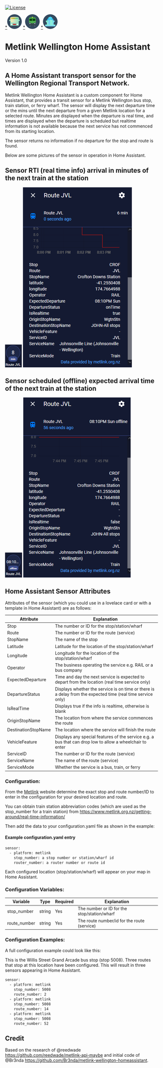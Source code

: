 [![License](https://img.shields.io/badge/license-MIT-blue.svg)](https://opensource.org/licenses/MIT)

[*](https://icons8.com/icons/set/bus)![Bus](img/icons8-bus-48.png)   [*](https://icons8.com/icons/set/train)![Train](img/icons8-train-48.png)    [*](https://icons8.com/icons/set/water-transportation)![Ferry](img/icons8-water-transportation-48.png)  
  
  # **Metlink Wellington Home Assistant**
  
  Version 1.0 
  
## **A Home Assistant transport sensor for the Wellington Regional Transport Network.** 

Metlink Wellington Home Assistant is a custom component for Home Assistant, that provides a transit sensor for a Metlink Wellington bus stop, train station, or ferry wharf. The sensor will display the next departure time or the mins until the next departure from a given Metlink location for a selected route. Minutes are displayed when the departure is real time, and times are displayed when the departure is scheduled but realtime information is not available because the next service has not commenced from its starting location. 

The sensor returns no information if no departure for the stop and route is found. 

Below are some pictures of the sensor in operation in Home Assistant. 

## Sensor RTI (real time info) arrival in minutes of the next train at the station

![RTI for the next train](img/metlink_train_sensor2.png)
![Realtime attributes info for the next train service](img/metlink_train_real.png)

## Sensor scheduled (offline) expected arrival time of the next train at the station 

![Time for the next train](img/metlink_train_sensor.png )
![Scheduled attributes info for the next train service](img/metlink_train_offline.png)

## Home Assistant Sensor Attributes

Attributes of the sensor (which you could use in a lovelace card or with a template in Home Assistant) are as follows:

Attribute | Explanation
------------ | -------------
Stop | The number or ID for the stop/station/wharf
Route | The number or ID for the route (service)
StopName | The name of the stop
Latitude | Latitude for the location of the stop/station/wharf
Longitude | Longitude for the location of the stop/station/wharf 
Operator | The business operating the service e.g. RAIL or a bus company 
ExpectedDeparture |  Time and day the next service is expected to depart from the location (real time service only)
DepartureStatus | Displays whether the service is on time or there is a delay from the expected time (real time service only)
IsRealTime | Displays true if the info is realtime, otherwise is blank
OriginStopName | The location from where the service commences the route
DestinationStopName | The location where the service will finish the route
VehicleFeature | Displays any special features of the service e.g. a bus that can drop low to allow a wheelchair to enter
ServiceID | The number or ID for the route (service)
ServiceName | The name of the route (service)
ServiceMode | Whether the service is a bus, train, or ferry

### Configuration:

From the [Metlink](https://www.metlink.org.nz/) website determine the exact stop and route number/ID to enter in the configuration for your desired location and route.

You can obtain train station abbreviation codes (which are used as the stop_number for a train station) from  https://www.metlink.org.nz/getting-around/real-time-information/

Then add the data to your configuration.yaml file as shown in the example:

#### Example configuration.yaml entry

```
sensor:
  - platform: metlink
    stop_number: a stop number or station/wharf id
    router_number: a router number or route id
```
Each configured location (stop/station/wharf) will appear on your map in Home Assistant.  

### Configuration Variables:

Variable | Type | Required | Explanation
------------ | ------------- | ------------- | -------------
stop_number | string | Yes | The number or ID for the stop/station/wharf
route_number | string | Yes | The route number/id for the route (service)

### Configuration Examples:

A full configuration example could look like this:

This is the Willis Street Grand Arcade bus stop (stop 5008). Three routes that stop at this location have been configured. This will result in three sensors appearing in Home Assistant.  

```
sensor:
  - platform: metlink
    stop_number: 5008
    route_number: 2
  - platform: metlink
    stop_number: 5008
    route_number: 14
  - platform: metlink
    stop_number: 5008
    route_number: 52
```

## Credit

Based on the research of @reedwade https://github.com/reedwade/metlink-api-maybe and initial code of @Br3nda https://github.com/Br3nda/metlink-wellington-homeassistant. 
